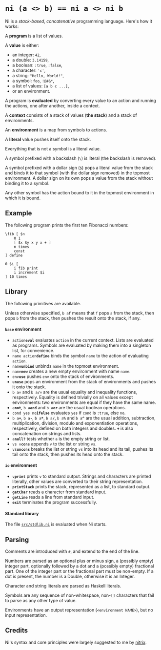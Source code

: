 # `ni (a <> b) == ni a <> ni b`

Ni is a *stack-based*, *concatenative* programming language. Here's how it works:

A **program** is a list of values.

A **value** is either:

- an integer: `42`,
- a double: `3.14159`,
- a boolean: `:true`, `:false`,
- a character: `'c'`,
- a string: `"Hello, World!"`,
- a symbol: `foo`, `!@#&*`,
- a list of values: `[a b c ...]`,
- or an environment.

A program is **evaluated** by converting every value to an action and running the actions, one after another, inside a context.

A **context** consists of a stack of values (**the stack**) and a stack of environments.

An **environment** is a map from symbols to actions.

A **literal** value pushes itself onto the stack.

Everything that is not a symbol is a literal value.

A symbol prefixed with a backslash (`\`) is literal (the backslash is removed).

A symbol prefixed with a dollar sign (`$`) pops a literal value from the stack and binds it to that symbol (with the dollar sign removed) in the topmost environment. A dollar sign on its own pops a value from the stack without binding it to a symbol.

Any other symbol has the action bound to it in the topmost environment in which it is bound.

## Example

The following program prints the first ten Fibonacci numbers:

    \fib [ $n
        0 1
        [ $x $y x y x + ]
        n times
        const
    ] define

    0 $i [
        i fib print
        i increment $i
    ] 10 times

## Library

The following primitives are available.

Unless otherwise specified, `b a`**`f`** means that `f` pops `a` from the stack, then pops `b` from the stack, then pushes the result onto the stack, if any.

#### **`base`** environment

- `action`**`eval`** evaluates `action` in the current context. Lists are evaluated as programs. Symbols are evaluated by making them into a singleton list, for convenience.
- `name action`**`define`** binds the symbol `name` to the action of evaluating `action`.
- `name`**`unbind`** unbinds `name` in the topmost environment.
- `name`**`new`** creates a new empty environment with name `name`.
- `env`**`use`** pushes `env` onto the stack of environments.
- **`unuse`** pops an environment from the stack of environments and pushes it onto the stack.
- `b a`**`=`** and `b a`**`/=`** are the usual equality and inequality functions, respectively. Equality is defined trivially on all values except environments: two environments are equal if they have the same name.
- `a`**`not`**, `b a`**`and`** and `b a`**`or`** are the usual boolean operations.
- `cond yes no`**`ifelse`** evaluates `yes` if `cond` is `:true`, else `no`.
- `b a`**`+`**, `b a`**`-`**, `b a`**`*`**, `b a`**`/`**, `b a`**`%`** and `b a`**`^`** are the usual addition, subtraction, multiplication, division, modulo and exponentiation operations, respectively, defined on both integers and doubles. **`+`** is also concatenation on strings and lists.
- `a`**`null?`** tests whether `a` is the empty string or list.
- `vs v`**`cons`** appends `v` to the list or string `vs`.
- `vs`**`uncons`** breaks the list or string `vs` into its head and its tail, pushes its tail onto the stack, then pushes its head onto the stack.

#### **`io`** environment

- `v`**`print`** prints `v` to standard output. Strings and characters are printed literally, other values are converted to their string representation.
- **`printStack`** prints the stack, represented as a list, to standard output.
- **`getChar`** reads a character from standard input.
- **`getLine`** reads a line from standard input.
- **`exit`** terminates the program successfully.

#### Standard library

The file [`src/stdlib.ni`](https://git.monade.li/ni/tree/src/stdlib.ni) is evaluated when Ni starts.

## Parsing

Comments are introduced with `#`, and extend to the end of the line.

Numbers are parsed as an optional plus or minus sign, a (possibly empty) integer part, optionally followed by a dot and a (possibly empty) fractional part. One of the integer part or the fractional part must be non-empty. If a dot is present, the number is a Double, otherwise it is an Integer.

Character and string literals are parsed as Haskell literals.

Symbols are any sequence of non-whitespace, non-`[]` characters that fail to parse as any other type of value.

Environments have an output representation (`<environment NAME>`), but no input representation.

## Credits

Ni's syntax and core principles were largely suggested to me by [nitrix](https://github.com/nitrix).
